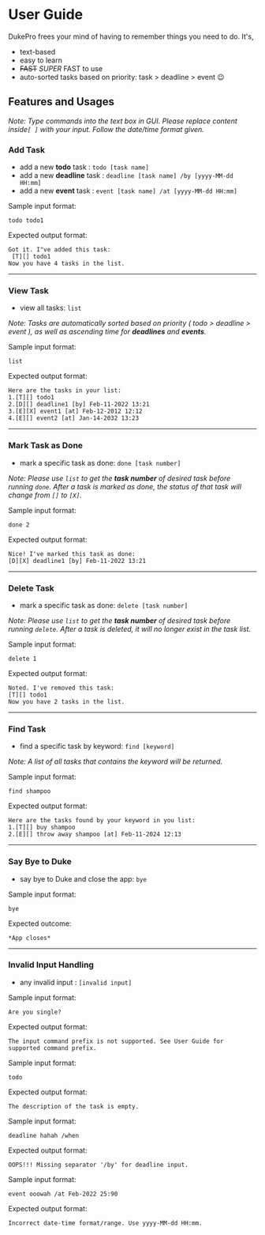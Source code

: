 # User Guide


DukePro frees your mind of having to remember things you need to do. It's,
- text-based
- easy to learn
- ~~FAST~~ *SUPER* FAST to use
- auto-sorted tasks based on priority: task > deadline > event 😉
## Features and Usages
*Note: Type commands into the text box in GUI.
Please replace content inside`[ ]` with your input. 
Follow the date/time format given.*

### Add Task
- add a new **todo** task : `todo [task name]`
- add a new **deadline** task : `deadline [task name] /by [yyyy-MM-dd HH:mm]`
- add a new **event** task : `event [task name] /at [yyyy-MM-dd HH:mm]`

Sample input format:
```
todo todo1
```

Expected output format:
```
Got it. I"ve added this task:
 [T][] todo1
Now you have 4 tasks in the list.
```
---
### View Task
- view all tasks: `list`

*Note: Tasks are automatically sorted based on priority ( todo > deadline > event ),
as well as ascending time for **deadlines** and **events**.*

Sample input format:
```
list
```
Expected output format:
```
Here are the tasks in your list:
1.[T][] todo1
2.[D][] deadline1 [by] Feb-11-2022 13:21
3.[E][X] event1 [at] Feb-12-2012 12:12
4.[E][] event2 [at] Jan-14-2032 13:23
``` 
---
### Mark Task as Done
- mark a specific task as done: `done [task number]`

*Note: Please use `list` to get the **task number** of desired task before running `done`.
After a task is marked as done, the status of that task will change from `[]` to `[X]`.*

Sample input format:
```
done 2
```
Expected output format:
```
Nice! I've marked this task as done:
[D][X] deadline1 [by] Feb-11-2022 13:21
```
---
### Delete Task
- mark a specific task as done: `delete [task number]`

*Note: Please use `list` to get the **task number** of desired task before running `delete`.
After a task is deleted, it will no longer exist in the task list.*

Sample input format:
```
delete 1
```
Expected output format:
```
Noted. I've removed this task:
[T][] todo1
Now you have 2 tasks in the list.
```
---
### Find Task
- find a specific task by keyword: `find [keyword]`

*Note: A list of all tasks that contains the keyword will be returned.*

Sample input format:
```
find shampoo
```
Expected output format:
```
Here are the tasks found by your keyword in you list:
1.[T][] buy shampoo
2.[E][] throw away shampoo [at] Feb-11-2024 12:13
```
---
### Say Bye to Duke
- say bye to Duke and close the app: `bye`

Sample input format:
```
bye
```
Expected outcome:
```
*App closes*
```
---
### Invalid Input Handling
- any invalid input : `[invalid input]`

Sample input format:
```
Are you single?
```
Expected output format:
```
The input command prefix is not supported. See User Guide for supported command prefix.
```

Sample input format:
```
todo
```

Expected output format:
```
The description of the task is empty.
```

Sample input format:
```
deadline hahah /when
```

Expected output format:
```
OOPS!!! Missing separator '/by' for deadline input.
```

Sample input format:
```
event ooowah /at Feb-2022 25:90
```

Expected output format:
```
Incorrect date-time format/range. Use yyyy-MM-dd HH:mm.
```






